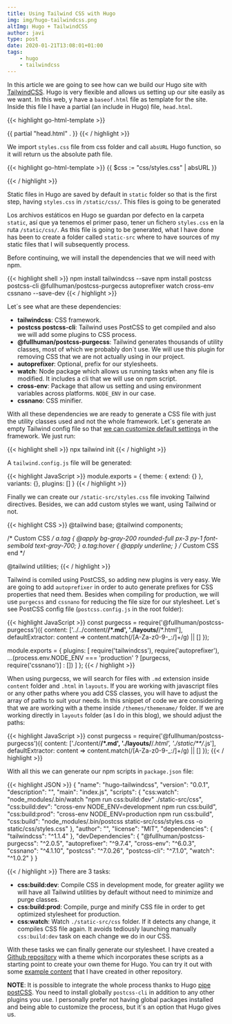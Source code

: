 ```yaml
---
title: Using Tailwind CSS with Hugo
img: img/hugo-tailwindcss.png
altImg: Hugo + TailwindCSS
author: javi
type: post
date: 2020-01-21T13:08:01+01:00
tags:
    - hugo
    - tailwindcss
---
```


In this article we are going to see how can we build our Hugo site with [TailwindCSS][1]. Hugo is very flexible and
allows us setting up our site easily as we want. In this web, y have a `baseof.html` file as template for the site. Inside
this file I have a partial (an include in Hugo) file, `head.html`.

{{< highlight go-html-template >}}

<!doctype html>
<html lang="es">
<head>
    {{ partial "head.html" . }}
</head>
<body></body>
</html>
{{< / highlight >}}

We import `styles.css` file from css folder and call `absURL` Hugo function, so it will return us the absolute path file.

{{< highlight go-html-template >}}
<meta charset="utf-8">
<meta name="viewport" content="width=device-width, initial-scale=1, shrink-to-fit=no">
{{ $css := "css/styles.css" | absURL }}
<link rel="stylesheet" href="{{ $css }}">
{{< / highlight >}}

Static files in Hugo are saved by default in `static` folder so that is the first step, having `styles.css` in
`/static/css/`. This files is going to be generated

Los archivos estáticos en Hugo se guardan por defecto en la carpeta `static`, así que ya tenemos el primer paso, tener un
fichero `styles.css` en la ruta `/static/css/`. As this file is going to be generated, what I have done has been to create a
folder called `static-src` where to have sources of my static files that I will subsequently process.

Before continuing, we will install the dependencies that we will need with npm.

{{< highlight shell >}}
npm install tailwindcss --save
npm install postcss postcss-cli @fullhuman/postcss-purgecss autoprefixer watch cross-env cssnano --save-dev
{{< / highlight >}}

Let´s see what are these dependencies:

-   **tailwindcss**: CSS framework.
-   **postcss postcss-cli**: Tailwind uses PostCSS to get compiled and also we will add some plugins to CSS process.
-   **@fullhuman/postcss-purgecss**: Tailwind generates thousands of utility classes, most of which we probably don´t
use. We will use this plugin for removing CSS that we are not actually using in our project. 
-   **autoprefixer**: Optional, prefix for our stylesheets.
-   **watch**: Node package which allows us running tasks when any file is modified. It includes a cli that we will use
on npm script.
-   **cross-env**: Package that allow us setting and using environment variables across platforms. `NODE_ENV` in our case.
-   **cssnano**: CSS minifier.

With all these dependencies we are ready to generate a CSS file with just the utility classes used and not the whole
framework. Let´s generate an empty Tailwind config file so that [we can customize default settings][2] in the framework. We
just run:

{{< highlight shell >}}
npx tailwind init
{{< / highlight >}}

A `tailwind.config.js` file will be generated:

{{< highlight JavaScript >}}
module.exports = {
  theme: {
    extend: {}
  },
  variants: {},
  plugins: []
}
{{< / highlight >}}

Finally we can create our `/static-src/styles.css` file invoking Tailwind directives. Besides, we can add custom styles
we want, using Tailwind or not.

{{< highlight CSS >}}
@tailwind base;
@tailwind components;

/* Custom CSS */
a.tag {
    @apply bg-gray-200 rounded-full px-3 py-1 font-semibold text-gray-700;
}
a.tag:hover {
    @apply underline;
}
/* Custom CSS end */

@tailwind utilities;
{{< / highlight >}}

Tailwind is comiled using PostCSS, so adding new plugins is very easy. We are going to add `autoprefixer` in order to
auto generate prefixes for CSS properties that need them. Besides when compiling for production, we will use `purgecss`
and `cssnano` for reducing the file size for our stylesheet. Let´s see PostCSS config file (`postcss.config.js` in the
root folder):

{{< highlight JavaScript >}}
const purgecss = require('@fullhuman/postcss-purgecss')({
    content: ['../../content/**/*.md', './layouts/**/*.html'],
    defaultExtractor: content => content.match(/[A-Za-z0-9-_:/]+/g) || []
});

module.exports = {
    plugins: [
        require('tailwindcss'),
        require('autoprefixer'),
        ...(process.env.NODE_ENV === 'production' ? [purgecss, require('cssnano')] : [])
    ]
};
{{< / highlight >}}

When using purgecss, we will search for files with `.md` extension inside `content` folder and `.html` in `layouts`. If
you are working with javascript files or any other paths where you add CSS classes, you will have to adjust the array of
paths to suit your needs. In this snippet of code we are considering that we are working with a theme inside
`/themes/themename/` folder. If we are working directly in `layouts` folder (as I do in this blog), we should adjust the
paths:

{{< highlight JavaScript >}}
const purgecss = require('@fullhuman/postcss-purgecss')({
    content: ['./content/**/*.md', './layouts/**/*.html', './static/**/*.js'],
    defaultExtractor: content => content.match(/[A-Za-z0-9-_:/]+/g) || []
});
{{< / highlight >}}

With all this we can generate our npm scripts in `package.json` file:

{{< highlight JSON >}}
{
  "name": "hugo-tailwindcss",
  "version": "0.0.1",
  "description": "",
  "main": "index.js",
  "scripts": {
    "css:watch": "node_modules/.bin/watch \"npm run css:build:dev\" ./static-src/css",
    "css:build:dev": "cross-env NODE_ENV=development npm run css:build",
    "css:build:prod": "cross-env NODE_ENV=production npm run css:build",
    "css:build": "node_modules/.bin/postcss static-src/css/styles.css -o static/css/styles.css"
  },
  "author": "",
  "license": "MIT",
  "dependencies": {
    "tailwindcss": "^1.1.4"
  },
  "devDependencies": {
    "@fullhuman/postcss-purgecss": "^2.0.5",
    "autoprefixer": "^9.7.4",
    "cross-env": "^6.0.3",
    "cssnano": "^4.1.10",
    "postcss": "^7.0.26",
    "postcss-cli": "^7.1.0",
    "watch": "^1.0.2"
  }
}

{{< / highlight >}}
There are 3 tasks:
- **css:build:dev**: Compile CSS in development mode, for greater agility we will have all Tailwind utilities by default
without need to minimize and purge classes.
- **css:build:prod**: Compile, purge and minify CSS file in order to get optimized stylesheet for production.
- **css:watch**: Watch `./static-src/css` folder. If it detects any change, it compiles CSS file again. It avoids tediously
launching manually `css:build:dev` task on each change we do in our CSS.

With these tasks we can finally generate our stylesheet. I have created a [Github repository][3] with a theme which 
incorporates these scripts as a starting point to create your own theme for Hugo. You can try it out with some [example
content][4] that I have created in other repository.

**NOTE**: It is possible to integrate the whole process thanks to Hugo [pipe postCSS][5]. You need to install globally
`postcss-cli` in addition to any other plugins you use. I personally prefer not having global packages installed and
being able to customize the process, but it´s an option that Hugo gives us.

 [1]: https://tailwindcss.com/docs/configuration/#app
 [2]: https://tailwindcss.com/
 [3]: https://github.com/javifm86/hugo-tailwindcss-starter
 [4]: https://github.com/javifm86/hugo-tailwindcss
 [5]: https://gohugo.io/hugo-pipes/postcss/
